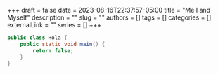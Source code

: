 +++ 
draft = false
date = 2023-08-16T22:37:57-05:00
title = "Me I and Myself"
description = ""
slug = ""
authors = []
tags = []
categories = []
externalLink = ""
series = []
+++


```java
public class Hola {
    public static void main() {
        return false;
    }
}
```